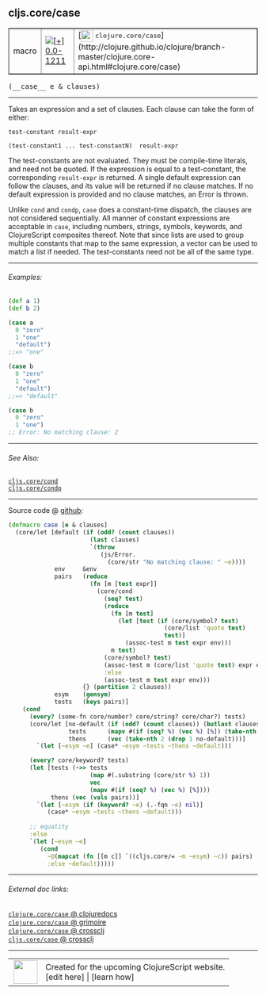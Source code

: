 ## cljs.core/case



 <table border="1">
<tr>
<td>macro</td>
<td><a href="https://github.com/cljsinfo/cljs-api-docs/tree/0.0-1211"><img valign="middle" alt="[+] 0.0-1211" title="Added in 0.0-1211" src="https://img.shields.io/badge/+-0.0--1211-lightgrey.svg"></a> </td>
<td>
[<img height="24px" valign="middle" src="http://i.imgur.com/1GjPKvB.png"> <samp>clojure.core/case</samp>](http://clojure.github.io/clojure/branch-master/clojure.core-api.html#clojure.core/case)
</td>
</tr>
</table>


 <samp>
(__case__ e & clauses)<br>
</samp>

---

Takes an expression and a set of clauses. Each clause can take the form of
either:

`test-constant result-expr`

`(test-constant1 ... test-constantN)  result-expr`

The test-constants are not evaluated. They must be compile-time literals, and
need not be quoted. If the expression is equal to a test-constant, the
corresponding `result-expr` is returned. A single default expression can follow
the clauses, and its value will be returned if no clause matches. If no default
expression is provided and no clause matches, an Error is thrown.

Unlike `cond` and `condp`, `case` does a constant-time dispatch, the clauses are
not considered sequentially. All manner of constant expressions are acceptable
in `case`, including numbers, strings, symbols, keywords, and ClojureScript
composites thereof. Note that since lists are used to group multiple constants
that map to the same expression, a vector can be used to match a list if needed.
The test-constants need not be all of the same type.

---

###### Examples:

```clj
(def a 1)
(def b 2)

(case a
  0 "zero"
  1 "one"
  "default")
;;=> "one"

(case b
  0 "zero"
  1 "one"
  "default")
;;=> "default"

(case b
  0 "zero"
  1 "one")
;; Error: No matching clause: 2
```

---

###### See Also:

[`cljs.core/cond`](cljs.core_cond.md)<br>
[`cljs.core/condp`](cljs.core_condp.md)<br>

---




Source code @ [github](https://github.com/clojure/clojurescript/blob/r2814/src/clj/cljs/core.clj#L1192-L1238):

```clj
(defmacro case [e & clauses]
  (core/let [default (if (odd? (count clauses))
                       (last clauses)
                       `(throw
                          (js/Error.
                            (core/str "No matching clause: " ~e))))
             env     &env
             pairs   (reduce
                       (fn [m [test expr]]
                         (core/cond
                           (seq? test)
                           (reduce
                             (fn [m test]
                               (let [test (if (core/symbol? test)
                                            (core/list 'quote test)
                                            test)]
                                 (assoc-test m test expr env)))
                             m test)
                           (core/symbol? test)
                           (assoc-test m (core/list 'quote test) expr env)
                           :else
                           (assoc-test m test expr env)))
                     {} (partition 2 clauses))
             esym    (gensym)
             tests   (keys pairs)]
    (cond
      (every? (some-fn core/number? core/string? core/char?) tests)
      (core/let [no-default (if (odd? (count clauses)) (butlast clauses) clauses)
                 tests      (mapv #(if (seq? %) (vec %) [%]) (take-nth 2 no-default))
                 thens      (vec (take-nth 2 (drop 1 no-default)))]
        `(let [~esym ~e] (case* ~esym ~tests ~thens ~default)))

      (every? core/keyword? tests)
      (let [tests (->> tests
                       (map #(.substring (core/str %) 1))
                       vec
                       (mapv #(if (seq? %) (vec %) [%])))
            thens (vec (vals pairs))]
        `(let [~esym (if (keyword? ~e) (.-fqn ~e) nil)]
           (case* ~esym ~tests ~thens ~default)))
      
      ;; equality
      :else
      `(let [~esym ~e]
         (cond
           ~@(mapcat (fn [[m c]] `((cljs.core/= ~m ~esym) ~c)) pairs)
           :else ~default)))))
```

<!--
Repo - tag - source tree - lines:

 <pre>
clojurescript @ r2814
└── src
    └── clj
        └── cljs
            └── <ins>[core.clj:1192-1238](https://github.com/clojure/clojurescript/blob/r2814/src/clj/cljs/core.clj#L1192-L1238)</ins>
</pre>

-->

---



###### External doc links:

[`clojure.core/case` @ clojuredocs](http://clojuredocs.org/clojure.core/case)<br>
[`clojure.core/case` @ grimoire](http://conj.io/store/v1/org.clojure/clojure/1.7.0-beta3/clj/clojure.core/case/)<br>
[`clojure.core/case` @ crossclj](http://crossclj.info/fun/clojure.core/case.html)<br>
[`cljs.core/case` @ crossclj](http://crossclj.info/fun/cljs.core/case.html)<br>

---

 <table>
<tr><td>
<img valign="middle" align="right" width="48px" src="http://i.imgur.com/Hi20huC.png">
</td><td>
Created for the upcoming ClojureScript website.<br>
[edit here] | [learn how]
</td></tr></table>

[edit here]:https://github.com/cljsinfo/cljs-api-docs/blob/master/cljsdoc/cljs.core_case.cljsdoc
[learn how]:https://github.com/cljsinfo/cljs-api-docs/wiki/cljsdoc-files

<!--

This information was too distracting to show to readers, but I'll leave it
commented here since it is helpful to:

- pretty-print the data used to generate this document
- and show how to retrieve that data



The API data for this symbol:

```clj
{:description "Takes an expression and a set of clauses. Each clause can take the form of\neither:\n\n`test-constant result-expr`\n\n`(test-constant1 ... test-constantN)  result-expr`\n\nThe test-constants are not evaluated. They must be compile-time literals, and\nneed not be quoted. If the expression is equal to a test-constant, the\ncorresponding `result-expr` is returned. A single default expression can follow\nthe clauses, and its value will be returned if no clause matches. If no default\nexpression is provided and no clause matches, an Error is thrown.\n\nUnlike `cond` and `condp`, `case` does a constant-time dispatch, the clauses are\nnot considered sequentially. All manner of constant expressions are acceptable\nin `case`, including numbers, strings, symbols, keywords, and ClojureScript\ncomposites thereof. Note that since lists are used to group multiple constants\nthat map to the same expression, a vector can be used to match a list if needed.\nThe test-constants need not be all of the same type.",
 :ns "cljs.core",
 :name "case",
 :signature ["[e & clauses]"],
 :history [["+" "0.0-1211"]],
 :type "macro",
 :related ["cljs.core/cond" "cljs.core/condp"],
 :full-name-encode "cljs.core_case",
 :source {:code "(defmacro case [e & clauses]\n  (core/let [default (if (odd? (count clauses))\n                       (last clauses)\n                       `(throw\n                          (js/Error.\n                            (core/str \"No matching clause: \" ~e))))\n             env     &env\n             pairs   (reduce\n                       (fn [m [test expr]]\n                         (core/cond\n                           (seq? test)\n                           (reduce\n                             (fn [m test]\n                               (let [test (if (core/symbol? test)\n                                            (core/list 'quote test)\n                                            test)]\n                                 (assoc-test m test expr env)))\n                             m test)\n                           (core/symbol? test)\n                           (assoc-test m (core/list 'quote test) expr env)\n                           :else\n                           (assoc-test m test expr env)))\n                     {} (partition 2 clauses))\n             esym    (gensym)\n             tests   (keys pairs)]\n    (cond\n      (every? (some-fn core/number? core/string? core/char?) tests)\n      (core/let [no-default (if (odd? (count clauses)) (butlast clauses) clauses)\n                 tests      (mapv #(if (seq? %) (vec %) [%]) (take-nth 2 no-default))\n                 thens      (vec (take-nth 2 (drop 1 no-default)))]\n        `(let [~esym ~e] (case* ~esym ~tests ~thens ~default)))\n\n      (every? core/keyword? tests)\n      (let [tests (->> tests\n                       (map #(.substring (core/str %) 1))\n                       vec\n                       (mapv #(if (seq? %) (vec %) [%])))\n            thens (vec (vals pairs))]\n        `(let [~esym (if (keyword? ~e) (.-fqn ~e) nil)]\n           (case* ~esym ~tests ~thens ~default)))\n      \n      ;; equality\n      :else\n      `(let [~esym ~e]\n         (cond\n           ~@(mapcat (fn [[m c]] `((cljs.core/= ~m ~esym) ~c)) pairs)\n           :else ~default)))))",
          :title "Source code",
          :repo "clojurescript",
          :tag "r2814",
          :filename "src/clj/cljs/core.clj",
          :lines [1192 1238]},
 :examples [{:id "09a90c",
             :content "```clj\n(def a 1)\n(def b 2)\n\n(case a\n  0 \"zero\"\n  1 \"one\"\n  \"default\")\n;;=> \"one\"\n\n(case b\n  0 \"zero\"\n  1 \"one\"\n  \"default\")\n;;=> \"default\"\n\n(case b\n  0 \"zero\"\n  1 \"one\")\n;; Error: No matching clause: 2\n```"}],
 :full-name "cljs.core/case",
 :clj-symbol "clojure.core/case"}

```

Retrieve the API data for this symbol:

```clj
;; from Clojure REPL
(require '[clojure.edn :as edn])
(-> (slurp "https://raw.githubusercontent.com/cljsinfo/cljs-api-docs/catalog/cljs-api.edn")
    (edn/read-string)
    (get-in [:symbols "cljs.core/case"]))
```

-->
